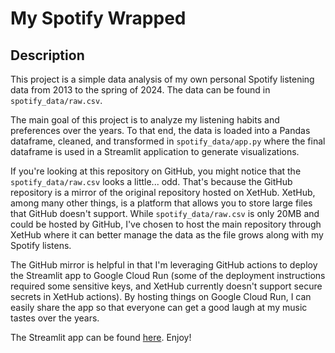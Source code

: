 # My Spotify Wrapped

## Description

This project is a simple data analysis of my own personal Spotify listening data from 2013 to the spring of 2024. The data can be found in `spotify_data/raw.csv`.

The main goal of this project is to analyze my listening habits and preferences over the years. To that end, the data is loaded into a Pandas dataframe, cleaned, and transformed in `spotify_data/app.py` where the final dataframe is used in a Streamlit application to generate visualizations.

If you're looking at this repository on GitHub, you might notice that the `spotify_data/raw.csv` looks a little... odd. That's because the GitHub repository is a mirror of the original repository hosted on XetHub. XetHub, among many other things, is a platform that allows you to store large files that GitHub doesn't support. While `spotify_data/raw.csv` is only 20MB and could be hosted by GitHub, I've chosen to host the main repository through XetHub where it can better manage the data as the file grows along with my Spotify listens.

The GitHub mirror is helpful in that I'm leveraging GitHub actions to deploy the Streamlit app to Google Cloud Run (some of the deployment instructions required some sensitive keys, and XetHub currently doesn't support secure secrets in XetHub actions). By hosting things on Google Cloud Run, I can easily share the app so that everyone can get a good laugh at my music tastes over the years.

The Streamlit app can be found [here](https://myspotifywrapped.jsulz.com). Enjoy!
